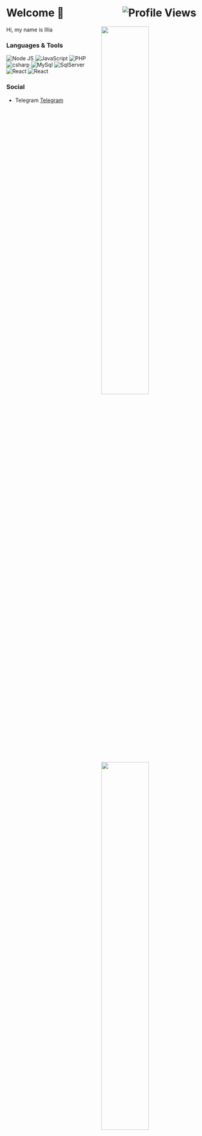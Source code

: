 # Welcome 👋 <img align="right" src="https://komarev.com/ghpvc/?username=ilyas-mkr&label=👀" alt="Profile Views"/>

<img 
  width="50%"
  align="right"
  src="https://github-readme-stats.vercel.app/api?username=ilyas-mkr&hide_border=true&count_private=true&layout=compact&hide_title=true&show_icons=true&theme=dracula&icon_color=5194f0&bg_color=0d1117" />
<img
  width="50%" 
  align="right"
  src="https://media.giphy.com/media/UV4rSwlTM7mnRa5l4o/giphy.gif" />
<img
  width="50%"
  align="right"
  src="https://github-readme-stats.vercel.app/api/top-langs/?username=ilyas-mkr&hide=html&layout=compact&hide_border=true&hide_title=true&count_private=true&theme=dracula&icon_color=5194f0&bg_color=0d1117"/>

Hi, my name is Illia

### Languages & Tools

<!-- Node JS -->
<img alt="Node JS" src="https://img.shields.io/badge/-Node%20JS-43853d?style=flat-square&logo=Node.js&logoColor=white" />
<!-- JS -->
<img alt="JavaScript" src="https://img.shields.io/badge/-JavaScript-edb200?style=flat-square&logo=javascript&logoColor=white" />
<!-- PHP -->
<img alt="PHP" src="https://img.shields.io/badge/-PHP-8892BF?style=flat-square&logo=php&logoColor=white" />
<!-- C# -->
<img alt="csharp" src="https://img.shields.io/badge/-C Sharp-68217A?style=flat-square&logo=csharp&logoColor=white" />
<!-- MYSQL -->
<img alt="MySql" src="https://img.shields.io/badge/-MySql-4479A1?style=flat-square&logo=mysql&logoColor=white" />
<!-- SQl Server -->
<img alt="SqlServer" src="https://img.shields.io/badge/-SQL Server-CC2927?style=flat-square&logo=microsoftsqlserver&logoColor=white" />
<!-- React -->
<img alt="React" src="https://img.shields.io/badge/-React-61DAFB?style=flat-square&logo=react&logoColor=white" />
<!-- Codeigniter  -->
<img alt="React" src="https://img.shields.io/badge/-Codeigniter-EF4223?style=flat-square&logo=codeigniter&logoColor=white" />

### Social

- Telegram [Telegram](https://t.me/ilshlw)
